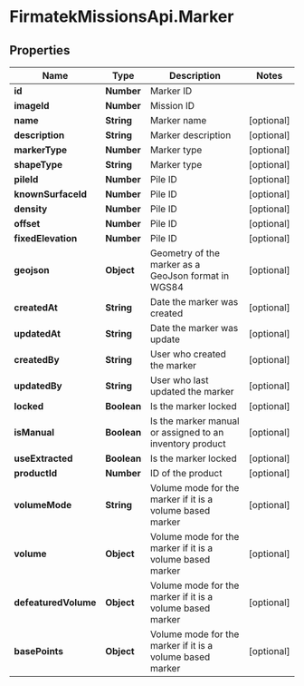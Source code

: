 # FirmatekMissionsApi.Marker

## Properties
Name | Type | Description | Notes
------------ | ------------- | ------------- | -------------
**id** | **Number** | Marker ID | 
**imageId** | **Number** | Mission ID | 
**name** | **String** | Marker name | [optional] 
**description** | **String** | Marker description | [optional] 
**markerType** | **Number** | Marker type | [optional] 
**shapeType** | **String** | Marker type | [optional] 
**pileId** | **Number** | Pile ID | [optional] 
**knownSurfaceId** | **Number** | Pile ID | [optional] 
**density** | **Number** | Pile ID | [optional] 
**offset** | **Number** | Pile ID | [optional] 
**fixedElevation** | **Number** | Pile ID | [optional] 
**geojson** | **Object** | Geometry of the marker as a GeoJson format in WGS84 | [optional] 
**createdAt** | **String** | Date the marker was created | [optional] 
**updatedAt** | **String** | Date the marker was update | [optional] 
**createdBy** | **String** | User who created the marker | [optional] 
**updatedBy** | **String** | User who last updated the marker | [optional] 
**locked** | **Boolean** | Is the marker locked | [optional] 
**isManual** | **Boolean** | Is the marker manual or assigned to an inventory product | [optional] 
**useExtracted** | **Boolean** | Is the marker locked | [optional] 
**productId** | **Number** | ID of the product | [optional] 
**volumeMode** | **String** | Volume mode for the marker if it is a volume based marker | [optional] 
**volume** | **Object** | Volume mode for the marker if it is a volume based marker | [optional] 
**defeaturedVolume** | **Object** | Volume mode for the marker if it is a volume based marker | [optional] 
**basePoints** | **Object** | Volume mode for the marker if it is a volume based marker | [optional] 


